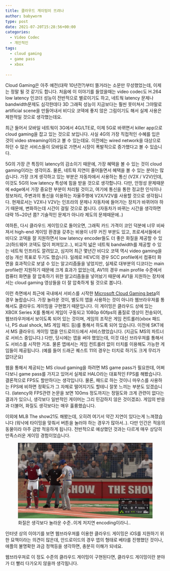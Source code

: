 ```yaml
---
title: 클라우드 게이밍이 뜨려나
author: babyworm
type: post
date: 2021-07-20T15:28:56+00:00
categories:
  - Video Codec
  - 개인적인
tags:
  - cloud gaming
  - game pass
  - xbox

---
```

Cloud Gaming은 아주 예전(대략 10년전?)부터 뜰거라는 소문만 무성했었는데, 이제는 정말 될 것 같기도 합니다. 처음에 이 이야기를 들었을때는 video codec도 H.264 low latency 인코더 성능이 전반적으로 별로이기도 하고, 네트웍 latency 문제나 bandwidth문제도 심각한데다 3D 그래픽 성능이 지금보다는 훨씬 못미쳐서 그야말로 artificial scene을 만들어내서 비디오 코덱에 좋지 않은 그림이기도 해서 실제 사용은 제한적일 것으로 생각했는데요.

최근 들어서 모바일 네트웍이 3G에서 4G/LTE로, 이제 5G로 바뀌면서 killer app으로 cloud gaming을 잡고 있는 것으로 보입니다. 사실 4G의 가장 직접적인 수혜를 입은 것이 video streaming이라고 볼 수 있는데요. 이전에는 wired network을 대상으로 하던 수 많은 서비스들이 모바일로 가면서 시장이 폭발적으로 증가했다고 볼 수 있습니다.

5G의 가장 큰 특징이 latency의 감소이기 때문에, 가장 혜택을 볼 수 있는 것이 cloud gaming이라는 생각이죠. 물론, 네트웍 지연이 줄어들면서 혜택을 볼 수 있는 분야는 많습니다. 가장 크게 생각하고 있는 부분은 자동차에서 사용하는 통신 (V2X / V2V)인데, 이것도 5G의 low latency 특성에 힘을 받을 것으로 생각합니다. 다만, 안정성 문제때문에 edge에서 가장 중요한 부분이 처리될 것이고, 여기에 통신을 통한 정교한 인식이나 정보처리, 주변과의 통신을 이용하는 자율주행에 V2X/V2V를 사용할 것으로 생각됩니다. 현재로서는 V2X나 V2V는 인프라의 문제나 자동차에 들어가는 장치가 바뀌어야 하기 때문에, 변화하는데 시간이 걸릴 것으로 봅니다. (자동차가 바뀌는 시간을 생각하면 대략 15~20년 쯤? 기술적인 문제가 아니라 제도의 문제때문에..)

여하튼, 다시 클라우드 게이밍으로 돌어오면, 그래픽 카드 가격이 코인 덕분에 너무 비싸져서 high-end 게이밍 환경을 갖추는 비용이 너무 커진 부분도 있고, 프로세서들에서 비디오 코덱을 잘 지원하면서 low latency encoder들도 더 좋은 화질을 제공할 수 있고(하드웨어 코덱도 많이 퍼져있고..), 비교적 넓은 네트웍 bandwidth를 제공할 수 있는 네트웍 인프라도 깔려있고, 심지어 최근 몇년간 비디오 코덱 역시 video gaming을 성능 개선 목표로 두기도 했습니다. 일례로 HEVC의 경우 SCC profile에서 컴퓨터 화면을 효과적으로 보낼 수 있는 알고리즘들을 넣었지만, 실제로 대부분의 디코더는 main profile만 지원하기 때문에 크게 효과가 없었는데, AV1의 경우 main profile 수준에서 컴퓨터 화면을 잘 압축하기 위한 알고리즘들을 넣어놨기 때문에 AV1을 지원하는 장치에서는 cloud gaming 영상들을 더 잘 압축하게 될 것으로 봅니다.

이런 측면에서 최근에 국내에서 서비스를 시작한 <a rel="noreferrer noopener" href="http://Xbox Cloud Gaming" target="_blank">Microsoft Cloud Gaming beta</a>의 경우 놀랍습니다. 가장 놀라운 것이, 별도의 앱을 사용하는 것이 아니라 웹브라우져를 통해서도 클라우드 게이밍을 구현했기 때문입니다. 이 게이밍은 클라우드 상에 있는 XBOX Series X를 통해서 게임이 구동되고 1080p 60fps의 품질로 영상이 전송되어, 웹브라우저에서 보이도록 되어 있는 것이며, 게임의 조작은 게임 컨트롤러(xbox 패드나, PS dual shock, MS 게임 패드 등)를 통해서 하도록 되어 있습니다. 이전에 SKT에서 MS 클라우드 게이밍 앱을 안드로이드에서 서비스했었습니다. (지금도 MS의 파트너로 서비스 중입니다.) 다만, 당시에는 앱을 써야 했었는데, 이것 대신 브라우져를 통해서도 서비스를 시작한 거죠. 물론 앱에서는 게임 컨트롤러 없이 터치를 이용해도 가능한 게임들이 제공됩니다. (예를 들어 드래곤 퀘스트 11의 경우는 터치로 하기도 크게 무리가 없더군요)

웹을 통해서 제공되는 MS cloud gaming을 하려면 MS game pass가 필요한데, 어쩌다보니 game pass를 가지고 있어서 실제로 HALO라는 대표적인 FPS를 해봤습니다. 결론적으로 FPS도 할만하다는 생각입니다. 물론, 패드로 하는 것이니 마우스를 사용하는 FPS에 비하면 정확도가 그 자체로 떨어지기도 할테니 잘못 느끼는 부분도 있겠습니다. (latency와 FPS관련 논문을 보면 100ms 정도까지는 정밀도와 크게 관련이 없다는 결과가 있으니, 생각보다 일반적인 게이머는 그리 민감하지 않은 것이겠죠). 게임의 반응과 더불어, 화질도 생각보다는 매우 훌륭했습니다.

이외에 MLB The show21도 해봤는데, 오히려 여기서 약간 지연이 있다는게 느껴졌습니다 (워낙에 타이밍을 맞춰서 버튼을 눌러야 하는 경우가 많아서..). 다만 인간은 적응의 동물이라 아주 금방 적응하게 됩니다. 전반적으로 예상했던 것과는 다르게 매우 상당히 만족스러운 게이밍 경험이었습니다.


<p style="text-align: center;">
<figure>
  <img src="featured_image.png">
  <figcaption>화질은 생각보다 놀라운 수준..이게 저지연 encoding이라니..</figcaption>
</figure>
</p>


인터넷 상의 이야기를 보면 웹브라우져를 이용한 클라우드 게이밍은 iOS를 지원하기 위한 묘책이라는 의견이 많은데, 안드로이드의 경우 앱의 형태로 베타를 진행했던 것이나, 애플의 불명확한 과금 정책등을 생각하면, 충분히 이해가 되네요.

웹브라우져로 이 정도 수준의 클라우드 게이밍이 구현된다면, 클라우드 게이밍이란 분야가 더 빨리 다가오지 않을까 생각됩니다.

 [1]: https://i0.wp.com/babyworm.net/wordpress/wp-content/uploads/2021/07/image.png
